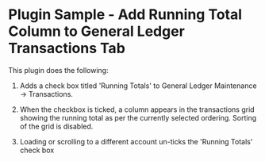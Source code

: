 # Plugin Sample - Add Running Total Column to General Ledger Transactions Tab
This plugin does the following:

  1.  Adds a check box titled 'Running Totals' to General Ledger Maintenance -> Transactions.
  
  2.  When the checkbox is ticked, a column appears in the transactions grid showing the running total as per the currently selected ordering.  Sorting of the grid is disabled.
  
  3.  Loading or scrolling to a different account un-ticks the 'Running Totals' check box
  